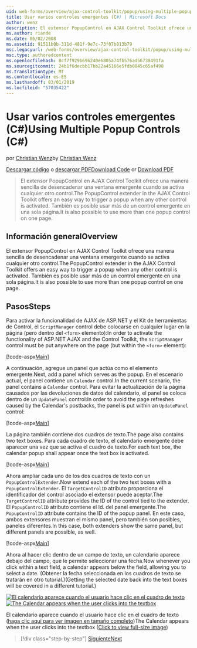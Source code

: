 ```yaml
---
uid: web-forms/overview/ajax-control-toolkit/popup/using-multiple-popup-controls-cs
title: Usar varios controles emergentes (C#) | Microsoft Docs
author: wenz
description: El extensor PopupControl en AJAX Control Toolkit ofrece una manera sencilla de desencadenar una ventana emergente cuando se activa cualquier otro control. También es posible usar m...
ms.author: riande
ms.date: 06/02/2008
ms.assetid: 91511b0b-311d-481f-9e7c-73f07b813b79
msc.legacyurl: /web-forms/overview/ajax-control-toolkit/popup/using-multiple-popup-controls-cs
msc.type: authoredcontent
ms.openlocfilehash: 8cf7f929b696240e6805a74fb576ad56738491fa
ms.sourcegitcommit: 24b1f6decbb17bb22a45166e5fdb0845c65af498
ms.translationtype: MT
ms.contentlocale: es-ES
ms.lasthandoff: 03/01/2019
ms.locfileid: "57035422"
---
```

<a name="using-multiple-popup-controls-c"></a><span data-ttu-id="28c1d-104">Usar varios controles emergentes (C#)</span><span class="sxs-lookup"><span data-stu-id="28c1d-104">Using Multiple Popup Controls (C#)</span></span>
====================
<span data-ttu-id="28c1d-105">por [Christian Wenz](https://github.com/wenz)</span><span class="sxs-lookup"><span data-stu-id="28c1d-105">by [Christian Wenz](https://github.com/wenz)</span></span>

<span data-ttu-id="28c1d-106">[Descargar código](http://download.microsoft.com/download/9/3/f/93f8daea-bebd-4821-833b-95205389c7d0/PopupControl1.cs.zip) o [descargar PDF](http://download.microsoft.com/download/2/d/c/2dc10e34-6983-41d4-9c08-f78f5387d32b/popupcontrol1CS.pdf)</span><span class="sxs-lookup"><span data-stu-id="28c1d-106">[Download Code](http://download.microsoft.com/download/9/3/f/93f8daea-bebd-4821-833b-95205389c7d0/PopupControl1.cs.zip) or [Download PDF](http://download.microsoft.com/download/2/d/c/2dc10e34-6983-41d4-9c08-f78f5387d32b/popupcontrol1CS.pdf)</span></span>

> <span data-ttu-id="28c1d-107">El extensor PopupControl en AJAX Control Toolkit ofrece una manera sencilla de desencadenar una ventana emergente cuando se activa cualquier otro control.</span><span class="sxs-lookup"><span data-stu-id="28c1d-107">The PopupControl extender in the AJAX Control Toolkit offers an easy way to trigger a popup when any other control is activated.</span></span> <span data-ttu-id="28c1d-108">También es posible usar más de un control emergente en una sola página.</span><span class="sxs-lookup"><span data-stu-id="28c1d-108">It is also possible to use more than one popup control on one page.</span></span>


## <a name="overview"></a><span data-ttu-id="28c1d-109">Información general</span><span class="sxs-lookup"><span data-stu-id="28c1d-109">Overview</span></span>

<span data-ttu-id="28c1d-110">El extensor PopupControl en AJAX Control Toolkit ofrece una manera sencilla de desencadenar una ventana emergente cuando se activa cualquier otro control.</span><span class="sxs-lookup"><span data-stu-id="28c1d-110">The PopupControl extender in the AJAX Control Toolkit offers an easy way to trigger a popup when any other control is activated.</span></span> <span data-ttu-id="28c1d-111">También es posible usar más de un control emergente en una sola página.</span><span class="sxs-lookup"><span data-stu-id="28c1d-111">It is also possible to use more than one popup control on one page.</span></span>

## <a name="steps"></a><span data-ttu-id="28c1d-112">Pasos</span><span class="sxs-lookup"><span data-stu-id="28c1d-112">Steps</span></span>

<span data-ttu-id="28c1d-113">Para activar la funcionalidad de AJAX de ASP.NET y el Kit de herramientas de Control, el `ScriptManager` control debe colocarse en cualquier lugar en la página (pero dentro del `<form>` elemento):</span><span class="sxs-lookup"><span data-stu-id="28c1d-113">In order to activate the functionality of ASP.NET AJAX and the Control Toolkit, the `ScriptManager` control must be put anywhere on the page (but within the `<form>` element):</span></span>

[!code-aspx[Main](using-multiple-popup-controls-cs/samples/sample1.aspx)]

<span data-ttu-id="28c1d-114">A continuación, agregue un panel que actúa como el elemento emergente.</span><span class="sxs-lookup"><span data-stu-id="28c1d-114">Next, add a panel which serves as the popup.</span></span> <span data-ttu-id="28c1d-115">En el escenario actual, el panel contiene un `Calendar` control.</span><span class="sxs-lookup"><span data-stu-id="28c1d-115">In the current scenario, the panel contains a `Calendar` control.</span></span> <span data-ttu-id="28c1d-116">Para evitar la actualización de la página causados por las devoluciones de datos del calendario, el panel se coloca dentro de un `UpdatePanel` control:</span><span class="sxs-lookup"><span data-stu-id="28c1d-116">In order to avoid the page refreshes caused by the Calendar's postbacks, the panel is put within an `UpdatePanel` control:</span></span>

[!code-aspx[Main](using-multiple-popup-controls-cs/samples/sample2.aspx)]

<span data-ttu-id="28c1d-117">La página también contiene dos cuadros de texto.</span><span class="sxs-lookup"><span data-stu-id="28c1d-117">The page also contains two text boxes.</span></span> <span data-ttu-id="28c1d-118">Para cada cuadro de texto, el calendario emergente debe aparecer una vez que se activa el cuadro de texto.</span><span class="sxs-lookup"><span data-stu-id="28c1d-118">For each text box, the calendar popup shall appear once the text box is activated.</span></span>

[!code-aspx[Main](using-multiple-popup-controls-cs/samples/sample3.aspx)]

<span data-ttu-id="28c1d-119">Ahora ampliar cada uno de los dos cuadros de texto con un `PopupControlExtender`.</span><span class="sxs-lookup"><span data-stu-id="28c1d-119">Now extend each of the two text boxes with a `PopupControlExtender`.</span></span> <span data-ttu-id="28c1d-120">El `TargetControlID` atributo proporciona el identificador del control asociado el extensor puede aceptar.</span><span class="sxs-lookup"><span data-stu-id="28c1d-120">The `TargetControlID` attribute provides the ID of the control tied to the extender.</span></span> <span data-ttu-id="28c1d-121">El `PopupControlID` atributo contiene el Id. del panel emergente.</span><span class="sxs-lookup"><span data-stu-id="28c1d-121">The `PopupControlID` attribute contains the ID of the popup panel.</span></span> <span data-ttu-id="28c1d-122">En este caso, ambos extensores muestran el mismo panel, pero también son posibles, paneles diferentes.</span><span class="sxs-lookup"><span data-stu-id="28c1d-122">In this case, both extenders show the same panel, but different panels are possible, as well.</span></span>

[!code-aspx[Main](using-multiple-popup-controls-cs/samples/sample4.aspx)]

<span data-ttu-id="28c1d-123">Ahora al hacer clic dentro de un campo de texto, un calendario aparece debajo del campo, que le permite seleccionar una fecha.</span><span class="sxs-lookup"><span data-stu-id="28c1d-123">Now whenever you click within a text field, a calendar appears below the field, allowing you to select a date.</span></span> <span data-ttu-id="28c1d-124">(Obtener la fecha seleccionada en los cuadros de texto se tratarán en otro tutorial.)</span><span class="sxs-lookup"><span data-stu-id="28c1d-124">(Getting the selected date back into the text boxes will be covered in a different tutorial.)</span></span>


<span data-ttu-id="28c1d-125">[![El calendario aparece cuando el usuario hace clic en el cuadro de texto](using-multiple-popup-controls-cs/_static/image2.png)](using-multiple-popup-controls-cs/_static/image1.png)</span><span class="sxs-lookup"><span data-stu-id="28c1d-125">[![The Calendar appears when the user clicks into the textbox](using-multiple-popup-controls-cs/_static/image2.png)](using-multiple-popup-controls-cs/_static/image1.png)</span></span>

<span data-ttu-id="28c1d-126">El calendario aparece cuando el usuario hace clic en el cuadro de texto ([haga clic aquí para ver imagen en tamaño completo](using-multiple-popup-controls-cs/_static/image3.png))</span><span class="sxs-lookup"><span data-stu-id="28c1d-126">The Calendar appears when the user clicks into the textbox ([Click to view full-size image](using-multiple-popup-controls-cs/_static/image3.png))</span></span>

> [!div class="step-by-step"]
> [<span data-ttu-id="28c1d-127">Siguiente</span><span class="sxs-lookup"><span data-stu-id="28c1d-127">Next</span></span>](handling-postbacks-from-a-popup-control-with-an-updatepanel-cs.md)
